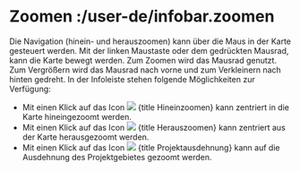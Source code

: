 # Zoomen :/user-de/infobar.zoomen

Die Navigation (hinein- und herauszoomen) kann über die Maus in der Karte gesteuert werden. Mit der linken Maustaste oder dem gedrückten Mausrad, kann die Karte bewegt werden.
Zum Zoomen wird das Mausrad genutzt. Zum Vergrößern wird das Mausrad nach vorne und zum Verkleinern nach hinten gedreht. In der Infoleiste stehen folgende Möglichkeiten zur Verfügung:

* Mit einen Klick auf das Icon ![](zoom-in-24px.svg) {title Hineinzoomen} kann zentriert in die Karte hineingezoomt werden.
* Mit einen Klick auf das Icon ![](zoom-out-24px.svg) {title Herauszoomen} kann zentriert aus der Karte herausgezoomt werden.
* Mit einen Klick auf das Icon ![](zoom-reset-24px.svg) {title Projektausdehnung} kann auf die Ausdehnung des Projektgebietes gezoomt werden.


